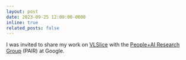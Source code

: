 ```yaml
---
layout: post
date: 2023-09-25 12:00:00-0000
inline: true
related_posts: false
---
```


I was invited to share my work on [VLSlice](/vlslice) with the [People+AI Research Group](https://pair.withgoogle.com/) (PAIR) at Google.
